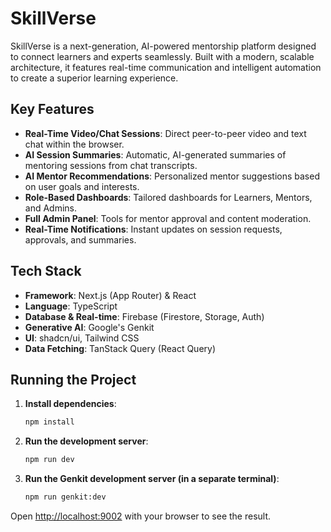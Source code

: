 # SkillVerse

SkillVerse is a next-generation, AI-powered mentorship platform designed to connect learners and experts seamlessly. Built with a modern, scalable architecture, it features real-time communication and intelligent automation to create a superior learning experience.

## Key Features

- **Real-Time Video/Chat Sessions**: Direct peer-to-peer video and text chat within the browser.
- **AI Session Summaries**: Automatic, AI-generated summaries of mentoring sessions from chat transcripts.
- **AI Mentor Recommendations**: Personalized mentor suggestions based on user goals and interests.
- **Role-Based Dashboards**: Tailored dashboards for Learners, Mentors, and Admins.
- **Full Admin Panel**: Tools for mentor approval and content moderation.
- **Real-Time Notifications**: Instant updates on session requests, approvals, and summaries.

## Tech Stack

- **Framework**: Next.js (App Router) & React
- **Language**: TypeScript
- **Database & Real-time**: Firebase (Firestore, Storage, Auth)
- **Generative AI**: Google's Genkit
- **UI**: shadcn/ui, Tailwind CSS
- **Data Fetching**: TanStack Query (React Query)

## Running the Project

1.  **Install dependencies**:
    ```bash
    npm install
    ```
2.  **Run the development server**:
    ```bash
    npm run dev
    ```
3.  **Run the Genkit development server (in a separate terminal)**:
    ```bash
    npm run genkit:dev
    ```

Open [http://localhost:9002](http://localhost:9002) with your browser to see the result.
